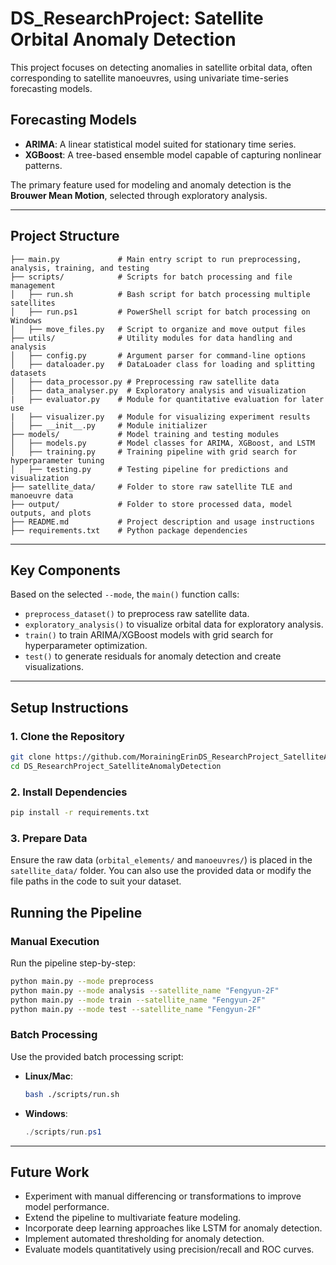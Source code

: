 # DS_ResearchProject: Satellite Orbital Anomaly Detection

This project focuses on detecting anomalies in satellite orbital data, often corresponding to satellite manoeuvres, using univariate time-series forecasting models.

## Forecasting Models
- **ARIMA**: A linear statistical model suited for stationary time series.
- **XGBoost**: A tree-based ensemble model capable of capturing nonlinear patterns.

The primary feature used for modeling and anomaly detection is the **Brouwer Mean Motion**, selected through exploratory analysis.

---

## Project Structure

```
├── main.py             # Main entry script to run preprocessing, analysis, training, and testing
├── scripts/            # Scripts for batch processing and file management
│   ├── run.sh          # Bash script for batch processing multiple satellites
│   ├── run.ps1         # PowerShell script for batch processing on Windows
│   ├── move_files.py   # Script to organize and move output files
├── utils/              # Utility modules for data handling and analysis
│   ├── config.py       # Argument parser for command-line options
│   ├── dataloader.py   # DataLoader class for loading and splitting datasets
│   ├── data_processor.py # Preprocessing raw satellite data
│   ├── data_analyser.py  # Exploratory analysis and visualization
|   ├── evaluator.py    # Module for quantitative evaluation for later use
|   ├── visualizer.py   # Module for visualizing experiment results
│   ├── __init__.py     # Module initializer
├── models/             # Model training and testing modules
│   ├── models.py       # Model classes for ARIMA, XGBoost, and LSTM
│   ├── training.py     # Training pipeline with grid search for hyperparameter tuning
│   ├── testing.py      # Testing pipeline for predictions and visualization
├── satellite_data/     # Folder to store raw satellite TLE and manoeuvre data
├── output/             # Folder to store processed data, model outputs, and plots
├── README.md           # Project description and usage instructions
├── requirements.txt    # Python package dependencies
```

---

## Key Components

Based on the selected `--mode`, the `main()` function calls:
- `preprocess_dataset()` to preprocess raw satellite data.
- `exploratory_analysis()` to visualize orbital data for exploratory analysis.
- `train()` to train ARIMA/XGBoost models with grid search for hyperparameter optimization.
- `test()` to generate residuals for anomaly detection and create visualizations.

---

## Setup Instructions

### 1. Clone the Repository
```bash
git clone https://github.com/MorainingErinDS_ResearchProject_SatelliteAnomalyDetection
cd DS_ResearchProject_SatelliteAnomalyDetection
```

### 2. Install Dependencies
```bash
pip install -r requirements.txt
```

### 3. Prepare Data
Ensure the raw data (`orbital_elements/` and `manoeuvres/`) is placed in the `satellite_data/` folder. You can also use the provided data or modify the file paths in the code to suit your dataset.


## Running the Pipeline

### Manual Execution
Run the pipeline step-by-step:
```bash
python main.py --mode preprocess
python main.py --mode analysis --satellite_name "Fengyun-2F"
python main.py --mode train --satellite_name "Fengyun-2F"
python main.py --mode test --satellite_name "Fengyun-2F"
```

### Batch Processing
Use the provided batch processing script:
- **Linux/Mac**:
  ```bash
  bash ./scripts/run.sh
  ```
- **Windows**:
  ```powershell
  ./scripts/run.ps1
  ```

---

## Future Work

- Experiment with manual differencing or transformations to improve model performance.
- Extend the pipeline to multivariate feature modeling.
- Incorporate deep learning approaches like LSTM for anomaly detection.
- Implement automated thresholding for anomaly detection.
- Evaluate models quantitatively using precision/recall and ROC curves.
